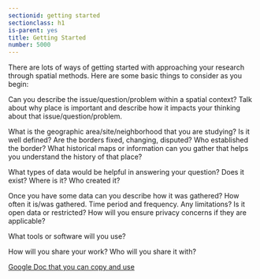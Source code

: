```yaml
---
sectionid: getting started
sectionclass: h1
is-parent: yes
title: Getting Started
number: 5000
---
```


There are lots of ways of getting started with approaching your research through spatial methods. Here are some basic things to consider as you begin:

Can you describe the issue/question/problem within a spatial context? Talk about why place is important and describe how it impacts your thinking about that issue/question/problem. 

What is the geographic area/site/neighborhood that you are studying? Is it well defined? Are the borders fixed, changing, disputed? Who established the border? What historical maps or information can you gather that helps you understand the history of that place? 

What types of data would be helpful in answering your question? Does it exist? Where is it? Who created it? 

Once you have some data can you describe how it was gathered? How often it is/was gathered. Time period and frequency. Any limitations? Is it open data or restricted? How will you ensure privacy concerns if they are applicable?

What tools or software will you use? 

How will you share your work? Who will you share it with?

[Google Doc that you can copy and use](https://docs.google.com/document/d/13wKllrBuouN7thYGG7sMjQVFQFHyxHeZBtreFPQiIOM/edit?usp=sharing)
